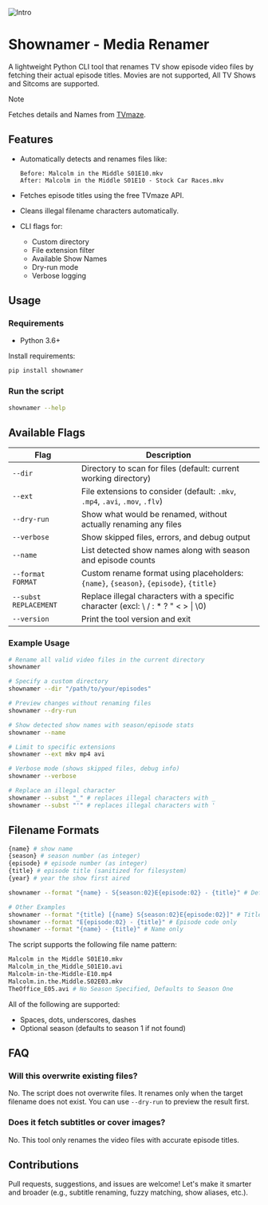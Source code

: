 ![Intro](https://github.com/theamallalgi/shownamer/blob/main/dependencies/header.png?raw=true)

# Shownamer - Media Renamer

A lightweight Python CLI tool that renames TV show episode video files by fetching their actual episode titles. Movies are not supported, All TV Shows and Sitcoms are supported.

> [!NOTE]
> Fetches details and Names from [TVmaze](https://www.tvmaze.com/).

## Features

- Automatically detects and renames files like:

  ```
  Before: Malcolm in the Middle S01E10.mkv
  After: Malcolm in the Middle S01E10 - Stock Car Races.mkv
  ```

- Fetches episode titles using the free TVmaze API.
- Cleans illegal filename characters automatically.
- CLI flags for:
  - Custom directory
  - File extension filter
  - Available Show Names
  - Dry-run mode
  - Verbose logging

## Usage

### Requirements

- Python 3.6+

Install requirements:

```bash
pip install shownamer
```

### Run the script

```bash
shownamer --help
```

## Available Flags

| Flag                  | Description                                                                           |
| --------------------- | ------------------------------------------------------------------------------------- |
| `--dir`               | Directory to scan for files (default: current working directory)                      |
| `--ext`               | File extensions to consider (default: `.mkv`, `.mp4`, `.avi`, `.mov`, `.flv`)         |
| `--dry-run`           | Show what would be renamed, without actually renaming any files                       |
| `--verbose`           | Show skipped files, errors, and debug output                                          |
| `--name`              | List detected show names along with season and episode counts                         |
| `--format FORMAT`     | Custom rename format using placeholders: `{name}`, `{season}`, `{episode}`, `{title}` |
| `--subst REPLACEMENT` | Replace illegal characters with a specific character (excl: \ / : * ? " < > \| \0)    |
| `--version`           | Print the tool version and exit                                                       |

### Example Usage

```bash
# Rename all valid video files in the current directory
shownamer

# Specify a custom directory
shownamer --dir "/path/to/your/episodes"

# Preview changes without renaming files
shownamer --dry-run

# Show detected show names with season/episode stats
shownamer --name

# Limit to specific extensions
shownamer --ext mkv mp4 avi

# Verbose mode (shows skipped files, debug info)
shownamer --verbose

# Replace an illegal character
shownamer --subst "_" # replaces illegal characters with _
shownamer --subst "'" # replaces illegal characters with '
```

## Filename Formats

```sh
{name} # show name
{season} # season number (as integer)
{episode} # episode number (as integer)
{title} # episode title (sanitized for filesystem)
{year} # year the show first aired
```

```sh
shownamer --format "{name} - S{season:02}E{episode:02} - {title}" # Default Format

# Other Examples
shownamer --format "{title} [{name} S{season:02}E{episode:02}]" # Title-first format
shownamer --format "E{episode:02} - {title}" # Episode code only
shownamer --format "{name} - {title}" # Name only
```

The script supports the following file name pattern:

```sh
Malcolm in the Middle S01E10.mkv
Malcolm_in_the_Middle_S01E10.avi
Malcolm-in-the-Middle-E10.mp4
Malcolm.in.the.Middle.S02E03.mkv
TheOffice_E05.avi # No Season Specified, Defaults to Season One
```

All of the following are supported:

- Spaces, dots, underscores, dashes
- Optional season (defaults to season 1 if not found)

## FAQ

### Will this overwrite existing files?

No. The script does not overwrite files. It renames only when the target filename does not exist. You can use `--dry-run` to preview the result first.

### Does it fetch subtitles or cover images?

No. This tool only renames the video files with accurate episode titles.

## Contributions

Pull requests, suggestions, and issues are welcome! Let's make it smarter and broader (e.g., subtitle renaming, fuzzy matching, show aliases, etc.).
